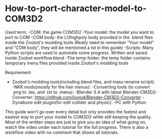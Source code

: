 # How-to-port-character-model-to-COM3D2
Used term:
-COM: the game COM3D2
-Your model: the model you want to port to COM 
-COM body: the LOhighpoly body provided in the .blend flies inside the Zoobot's modding tools
(Really need to remember “Your model” and “COM body”, they will be mentioned a lot in this guide)
-Scripts: Many Python scripts are used to automate some progress. Written and saved inside Zoobot workflow.blend 
-The temp folder: the temp folder contains temporary menu files provided inside Zoobot's modding tools

Requirement:
- Zoobot's modding tools(including blend files, and mass rename script):
-NKK mods(mostly for the hair menus):
-Converting tools (to convert .png to .tex, and .txt to .menu):
-Blender 3.4 with latest Blender-CM3D2-Converter: https://github.com/luvoid/Blender-CM3D2-Converter
-Dynabone edit plugin(for edit collider and physic):
-PC with Python

This guide won’t go over every detail but only provides the fastest and easiest way to port your model to COM3D2 while still keeping the quality. Most of the written steps are just to give you an idea of what going on, watch the video under each tutorial for the full progress. There is also a workflow video with no comment that shows all tutorials.
